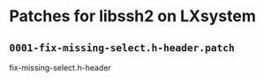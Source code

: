 # Patches for libssh2 on LXsystem

## `0001-fix-missing-select.h-header.patch`

fix-missing-select.h-header


